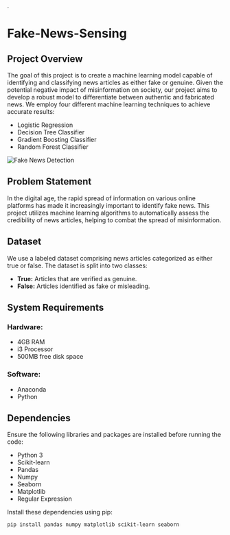 .
# Fake-News-Sensing

## Project Overview

The goal of this project is to create a machine learning model capable of identifying and classifying news articles as either fake or genuine. Given the potential negative impact of misinformation on society, our project aims to develop a robust model to differentiate between authentic and fabricated news. We employ four different machine learning techniques to achieve accurate results:

- Logistic Regression
- Decision Tree Classifier
- Gradient Boosting Classifier
- Random Forest Classifier

![Fake News Detection](https://engineering.ucdavis.edu/sites/g/files/dgvnsk2151/files/styles/sf_landscape_16x9/public/media/images/413f7eda-5991-660f-a0e9-36d5a7ee2754.png?h=e1043f6d&itok=0jrdgkk5)

## Problem Statement

In the digital age, the rapid spread of information on various online platforms has made it increasingly important to identify fake news. This project utilizes machine learning algorithms to automatically assess the credibility of news articles, helping to combat the spread of misinformation.

## Dataset

We use a labeled dataset comprising news articles categorized as either true or false. The dataset is split into two classes:

- **True:** Articles that are verified as genuine.
- **False:** Articles identified as fake or misleading.

## System Requirements

### Hardware:

- 4GB RAM
- i3 Processor
- 500MB free disk space

### Software:

- Anaconda
- Python

## Dependencies

Ensure the following libraries and packages are installed before running the code:

- Python 3
- Scikit-learn
- Pandas
- Numpy
- Seaborn
- Matplotlib
- Regular Expression

Install these dependencies using pip:

```bash
pip install pandas numpy matplotlib scikit-learn seaborn
